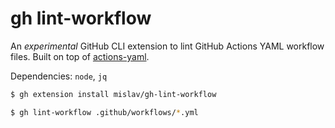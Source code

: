 # gh lint-workflow

An _experimental_ GitHub CLI extension to lint GitHub Actions YAML workflow files.
Built on top of [actions-yaml](https://github.com/ericsciple/actions-yaml).

Dependencies: `node`, `jq`

```sh
$ gh extension install mislav/gh-lint-workflow

$ gh lint-workflow .github/workflows/*.yml
```
